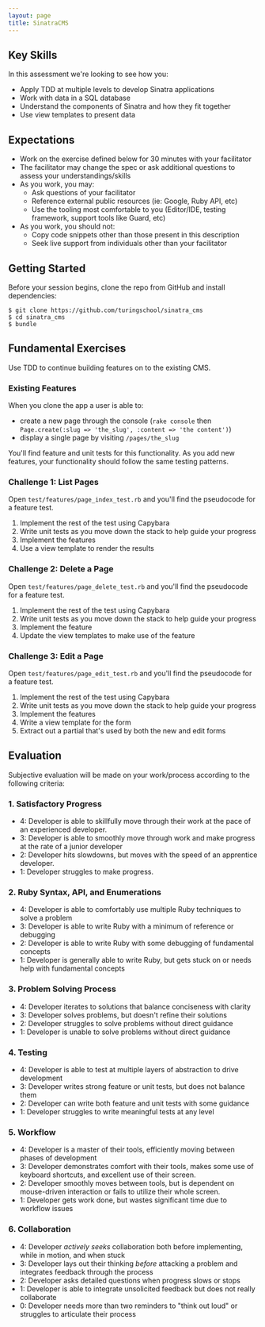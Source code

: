 ```yaml
---
layout: page
title: SinatraCMS
---
```


## Key Skills

In this assessment we're looking to see how you:

* Apply TDD at multiple levels to develop Sinatra applications
* Work with data in a SQL database
* Understand the components of Sinatra and how they fit together
* Use view templates to present data

## Expectations

* Work on the exercise defined below for 30 minutes with your facilitator
* The facilitator may change the spec or ask additional questions to assess your understandings/skills
* As you work, you may:
  * Ask questions of your facilitator
  * Reference external public resources (ie: Google, Ruby API, etc)
  * Use the tooling most comfortable to you (Editor/IDE, testing framework, support tools like Guard, etc)
* As you work, you should not:
  * Copy code snippets other than those present in this description
  * Seek live support from individuals other than your facilitator

## Getting Started

Before your session begins, clone the repo from GitHub and install dependencies:

``` shell
$ git clone https://github.com/turingschool/sinatra_cms
$ cd sinatra_cms
$ bundle
```

## Fundamental Exercises

Use TDD to continue building features on to the existing CMS.

### Existing Features

When you clone the app a user is able to:

* create a new page through the console (`rake console` then `Page.create(:slug => 'the_slug', :content => 'the content')`)
* display a single page by visiting `/pages/the_slug`

You'll find feature and unit tests for this functionality. As you add new features,
your functionality should follow the same testing patterns.

### Challenge 1: List Pages

Open `test/features/page_index_test.rb` and you'll find the
pseudocode for a feature test.

1. Implement the rest of the test using Capybara
2. Write unit tests as you move down the stack to help guide your progress
3. Implement the features
4. Use a view template to render the results

### Challenge 2: Delete a Page

Open `test/features/page_delete_test.rb` and you'll find the
pseudocode for a feature test.

1. Implement the rest of the test using Capybara
2. Write unit tests as you move down the stack to help guide your progress
3. Implement the feature
4. Update the view templates to make use of the feature

### Challenge 3: Edit a Page

Open `test/features/page_edit_test.rb` and you'll find the
pseudocode for a feature test.

1. Implement the rest of the test using Capybara
2. Write unit tests as you move down the stack to help guide your progress
3. Implement the features
4. Write a view template for the form
5. Extract out a partial that's used by both the new and edit forms

## Evaluation

Subjective evaluation will be made on your work/process according to the following criteria:

### 1. Satisfactory Progress

* 4: Developer is able to skillfully move through their work at the pace of an
experienced developer.
* 3: Developer is able to smoothly move through work and make progress at the
rate of a junior developer
* 2: Developer hits slowdowns, but moves with the speed of an apprentice developer.
* 1: Developer struggles to make progress.

### 2. Ruby Syntax, API, and Enumerations

* 4: Developer is able to comfortably use multiple Ruby techniques to solve a problem
* 3: Developer is able to write Ruby with a minimum of reference or debugging
* 2: Developer is able to write Ruby with some debugging of fundamental concepts
* 1: Developer is generally able to write Ruby, but gets stuck on or needs help
with fundamental concepts

### 3. Problem Solving Process

* 4: Developer iterates to solutions that balance conciseness with clarity
* 3: Developer solves problems, but doesn't refine their solutions
* 2: Developer struggles to solve problems without direct guidance
* 1: Developer is unable to solve problems without direct guidance

### 4. Testing

* 4: Developer is able to test at multiple layers of abstraction to drive
development
* 3: Developer writes strong feature or unit tests, but does not balance them
* 2: Developer can write both feature and unit tests with some guidance
* 1: Developer struggles to write meaningful tests at any level

### 5. Workflow

* 4: Developer is a master of their tools, efficiently moving between phases of development
* 3: Developer demonstrates comfort with their tools, makes some use of keyboard
shortcuts, and excellent use of their screen.
* 2: Developer smoothly moves between tools, but is dependent on mouse-driven
interaction or fails to utilize their whole screen.
* 1: Developer gets work done, but wastes significant time due to workflow issues

### 6. Collaboration

* 4: Developer *actively seeks* collaboration both before implementing, while in motion, and when stuck
* 3: Developer lays out their thinking *before* attacking a problem and integrates feedback through the process
* 2: Developer asks detailed questions when progress slows or stops
* 1: Developer is able to integrate unsolicited feedback but does not really collaborate
* 0: Developer needs more than two reminders to "think out loud" or struggles to articulate their process
